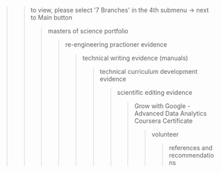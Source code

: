 >> to view, please select '7 Branches' in the 4th submenu -> next to Main button
>>> masters of science portfolio
>>>> re-engineering practioner evidence
>>>>> technical writing evidence (manuals)
>>>>>> technical curriculum development evidence
>>>>>>> scientific editing evidence
>>>>>>>> Grow with Google - Advanced Data Analytics Coursera Certificate
>>>>>>>>>volunteer
>>>>>>>>>> references and recommendations

